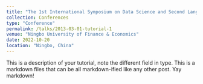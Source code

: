 ```yaml
---
title: "The 1st International Symposium on Data Science and Second Language Research"
collection: Conferences
type: "Conference"
permalink: /talks/2013-03-01-tutorial-1
venue: "Ningbo University of Finance & Economics"
date: 2022-10-20
location: "Ningbo, China"
---
```



This is a description of your tutorial, note the different field in type. This is a markdown files that can be all markdown-ified like any other post. Yay markdown!
